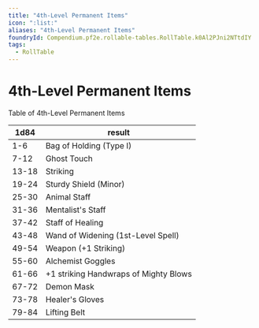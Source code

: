 ```yaml
---
title: "4th-Level Permanent Items"
icon: ":list:"
aliases: "4th-Level Permanent Items"
foundryId: Compendium.pf2e.rollable-tables.RollTable.k0Al2PJni2NTtdIY
tags:
  - RollTable
---
```


# 4th-Level Permanent Items
Table of 4th-Level Permanent Items

| 1d84 | result |
|------|--------|
| 1-6 | Bag of Holding (Type I) |
| 7-12 | Ghost Touch |
| 13-18 | Striking |
| 19-24 | Sturdy Shield (Minor) |
| 25-30 | Animal Staff |
| 31-36 | Mentalist's Staff |
| 37-42 | Staff of Healing |
| 43-48 | Wand of Widening (1st-Level Spell) |
| 49-54 | Weapon (+1 Striking) |
| 55-60 | Alchemist Goggles |
| 61-66 | +1 striking Handwraps of Mighty Blows |
| 67-72 | Demon Mask |
| 73-78 | Healer's Gloves |
| 79-84 | Lifting Belt |
